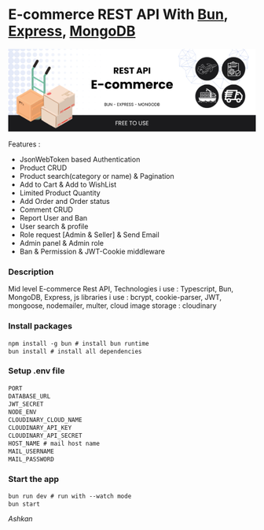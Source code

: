 # E-commerce REST API With [Bun](https://bun.sh/), [Express](https://expressjs.com/), [MongoDB](https://www.mongodb.com/)

<img src="./backend/uploads/E-commers.png" max-width="100%"/>

Features :

* JsonWebToken based Authentication
* Product CRUD
* Product search(category or name) & Pagination
* Add to Cart & Add to WishList
* Limited Product Quantity
* Add Order and Order status
* Comment CRUD
* Report User and Ban
* User search & profile
* Role request [Admin & Seller] & Send Email
* Admin panel & Admin role
* Ban & Permission & JWT-Cookie middleware

### Description 
Mid level E-commerce Rest API, Technologies i use : Typescript, Bun, MongoDB, Express, js libraries i use : bcrypt, cookie-parser, JWT, mongoose, nodemailer, multer, cloud image storage : cloudinary
### Install packages
```shell
npm install -g bun # install bun runtime
bun install # install all dependencies
```
### Setup .env file
``` shell
PORT
DATABASE_URL
JWT_SECRET
NODE_ENV
CLOUDINARY_CLOUD_NAME
CLOUDINARY_API_KEY
CLOUDINARY_API_SECRET
HOST_NAME # mail host name
MAIL_USERNAME
MAIL_PASSWORD
```

### Start the app
```shell
bun run dev # run with --watch mode 
bun start
```

<i>Ashkan<i>
